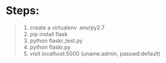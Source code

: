 Steps:
======

> 1) create a virtualenv .env/py2.7
> 2) pip install flask
> 3) python flaskr_test.py
> 4) python flaskr.py
> 5) visit localhost:5000 (uname:admin, passwd:default)


